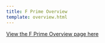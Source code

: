 ```yaml
---
title: F Prime Overview
template: overview.html
---
```


[View the F Prime Overview page here](https://fprime.jpl.nasa.gov/latest/overview/)